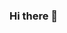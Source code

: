 ### Hi there 👋

<!--
**WouterStemgee/WouterStemgee** is a ✨ _special_ ✨ repository because its `README.md` (this file) appears on your GitHub profile.

Here are some ideas to get you started:

- 🔭 I’m currently working on ...
- 🌱 I’m currently learning ...
- 👯 I’m looking to collaborate on ...
- 🤔 I’m looking for help with ...
- 💬 Ask me about ...
- 📫 How to reach me: ...
- 😄 Pronouns: ...
- ⚡ Fun fact: ...


![WouterStemgee's github stats](https://github-readme-stats.vercel.app/api?username=WouterStemgee&count_private=true&hide=stars,prs,contribs,issues&theme=dark&show_icons=true)
-->
